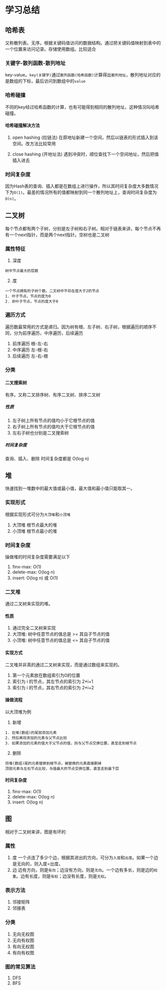 # 学习总结

## 哈希表
又称散列表。无序。根据关键码值访问的数据结构。通过把关键码值映射到表中的一个位置来访问记录。存储使用数组。比较适合

### 关键字-散列函数-散列地址
key-value。`key(关键字)`通过`散列函数(哈希函数)`计算得出`散列地址`，散列地址对应的是数组的下标，最后访问到数组中的`value`

### 哈希碰撞
不同的key经过哈希函数的计算，也有可能得到相同的散列地址，这种情况叫哈希碰撞。

#### 哈希碰撞解决方法
1. open hashing (拉链法)
在原地址新建一个空间，然后以链表的形式插入到该空间。改方法比较常用

2. close hashing (开地址法)
遇到冲突时，顺位查找下一个空间地址，然后把值插入进去

### 时间复杂度
因为Hash表的查询、插入都是在数组上进行操作，所以其时间复杂度大多数情况下为`O(1)`。最差的情况所有的值都映射到同一个散列地址上，查询时间复杂度为`O(n)`。

## 二叉树
每个节点都有两个子树，分别是左子树和右子树。相对于链表来讲，每个节点不再有一个next指针，而是两个next指针。空树也是二叉树

### 属性特征
1. 深度
```
树中节点最大的层数
```
2. 度
```
一个节点拥有的子树个数，二叉树中不存在度大于2的节点
1. 叶子节点，节点的度为0
2. 非叶子节点，节点的度大于0
```

### 遍历方式
遍历数最常用的方式是递归。因为树有根、左子树、右子树，根据遍历的顺序不同，分为前序遍历，中序遍历，后续遍历
1. 前序遍历
    根-左-右
2. 中序遍历
    左-根-右
3. 后续遍历
    左-右-根

### 分类
#### 二叉搜索树
有序。又称二叉排序树、有序二叉树、排序二叉树

##### 性质
1. 左子树上所有节点的值均小于它根节点的值
2. 右子树上所有节点的值均大于它根节点的值
3. 左右子树也分别是二叉搜索树

##### 时间复杂度
查询、插入、删除 时间复杂度都是 O(log n)

## 堆
快速找到一堆数中的最大值或最小值，最大值和最小值只能取其一。

### 实现形式
根据实现形式可分为`大顶堆`和`小顶堆`
1. 大顶堆
    根节点最大的堆
2. 小顶堆
    根节点最小的堆

### 时间复杂度
操做堆的时间复杂度需要满足以下
1. finx-max: O(1)
2. delete-max: O(log n)
3. insert: O(log n) 或 O(1)

### 二叉堆
通过二叉树来实现的堆。

#### 性质
1. 通过完全二叉树来实现
2. 大顶堆: 树中任意节点的值总是 >= 其自子节点的值
3. 小顶堆: 树中任意节点的值总是 <= 其自子节点的值

#### 实现方式
二叉堆并非真的通过二叉树来实现，而是通过数组来实现的。
1. 第一个元素放在数组索引为0的位置
2. 索引为 i 的节点，其左节点的索引为 2*i+1
3. 索引为 i 的节点，其右节点的索引为 2*i+2

#### 操做流程
以大顶堆为例
1. 新增
```
1. 在堆(数组)的尾部添加元素
2. 然后再将添加的元素与父节点比较
3. 如果添加的元素的值大于父节点的值，则与父节点交换位置，直至走到根节点
```
2. 删除
```
将堆(数组)尾的元素替换到根节点，被替换的元素直接删掉
顶部元素与左右节点比较，与值最大的节点交换位置，直至走到最下层
```

#### 时间复杂度
1. finx-max: O(1)
2. delete-max: O(log n)
3. insert: O(log n)

## 图
相对于二叉树来讲，图是有环的

### 属性
1. 度
一个点连了多少个边，根据其进出的方向，可分为`入度`和`出度`。如果一个边是无向的，则入度=出度。
2. 边
边有方向，则是`有向`；边没有方向，则是`无向`。一个边有多长，则是边的`权重`。边有长度，则是`有权`；边没有长度，则是`无权`。

### 表示方法
1. 邻接矩阵
2. 邻接表

### 分类
1. 无向无权图
2. 无向有权图
3. 有向无权图
3. 有向有权图

### 图的常见算法
1. DFS
2. BFS